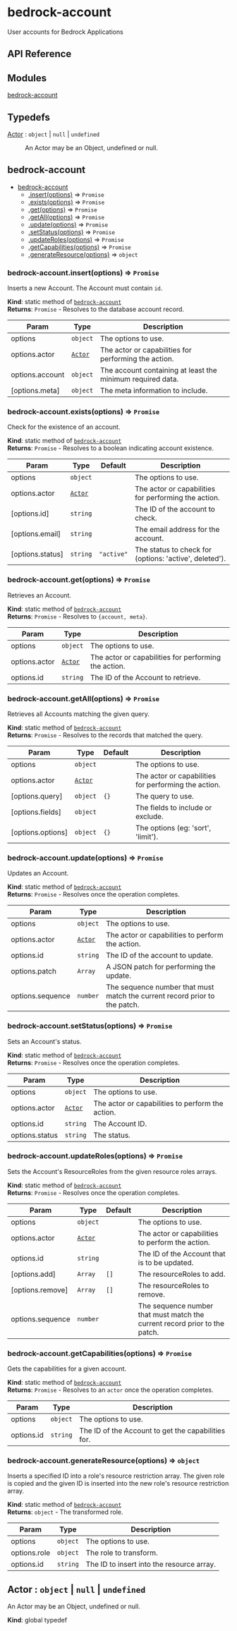 # bedrock-account
User accounts for Bedrock Applications

## API Reference
## Modules

<dl>
<dt><a href="#module_bedrock-account">bedrock-account</a></dt>
<dd></dd>
</dl>

## Typedefs

<dl>
<dt><a href="#Actor">Actor</a> : <code>object</code> | <code>null</code> | <code>undefined</code></dt>
<dd><p>An Actor may be an Object, undefined or null.</p>
</dd>
</dl>

<a name="module_bedrock-account"></a>

## bedrock-account

* [bedrock-account](#module_bedrock-account)
    * [.insert(options)](#module_bedrock-account.insert) ⇒ <code>Promise</code>
    * [.exists(options)](#module_bedrock-account.exists) ⇒ <code>Promise</code>
    * [.get(options)](#module_bedrock-account.get) ⇒ <code>Promise</code>
    * [.getAll(options)](#module_bedrock-account.getAll) ⇒ <code>Promise</code>
    * [.update(options)](#module_bedrock-account.update) ⇒ <code>Promise</code>
    * [.setStatus(options)](#module_bedrock-account.setStatus) ⇒ <code>Promise</code>
    * [.updateRoles(options)](#module_bedrock-account.updateRoles) ⇒ <code>Promise</code>
    * [.getCapabilities(options)](#module_bedrock-account.getCapabilities) ⇒ <code>Promise</code>
    * [.generateResource(options)](#module_bedrock-account.generateResource) ⇒ <code>object</code>

<a name="module_bedrock-account.insert"></a>

### bedrock-account.insert(options) ⇒ <code>Promise</code>
Inserts a new Account. The Account must contain `id`.

**Kind**: static method of [<code>bedrock-account</code>](#module_bedrock-account)  
**Returns**: <code>Promise</code> - Resolves to the database account record.  

| Param | Type | Description |
| --- | --- | --- |
| options | <code>object</code> | The options to use. |
| options.actor | [<code>Actor</code>](#Actor) | The actor or capabilities for performing   the action. |
| options.account | <code>object</code> | The account containing at least the minimum   required data. |
| [options.meta] | <code>object</code> | The meta information to include. |

<a name="module_bedrock-account.exists"></a>

### bedrock-account.exists(options) ⇒ <code>Promise</code>
Check for the existence of an account.

**Kind**: static method of [<code>bedrock-account</code>](#module_bedrock-account)  
**Returns**: <code>Promise</code> - Resolves to a boolean indicating account existence.  

| Param | Type | Default | Description |
| --- | --- | --- | --- |
| options | <code>object</code> |  | The options to use. |
| options.actor | [<code>Actor</code>](#Actor) |  | The actor or capabilities for performing   the action. |
| [options.id] | <code>string</code> |  | The ID of the account to check. |
| [options.email] | <code>string</code> |  | The email address for the account. |
| [options.status] | <code>string</code> | <code>&quot;active&quot;</code> | The status to check for   (options: 'active', deleted'). |

<a name="module_bedrock-account.get"></a>

### bedrock-account.get(options) ⇒ <code>Promise</code>
Retrieves an Account.

**Kind**: static method of [<code>bedrock-account</code>](#module_bedrock-account)  
**Returns**: <code>Promise</code> - Resolves to `{account, meta}`.  

| Param | Type | Description |
| --- | --- | --- |
| options | <code>object</code> | The options to use. |
| options.actor | [<code>Actor</code>](#Actor) | The actor or capabilities for performing   the action. |
| options.id | <code>string</code> | The ID of the Account to retrieve. |

<a name="module_bedrock-account.getAll"></a>

### bedrock-account.getAll(options) ⇒ <code>Promise</code>
Retrieves all Accounts matching the given query.

**Kind**: static method of [<code>bedrock-account</code>](#module_bedrock-account)  
**Returns**: <code>Promise</code> - Resolves to the records that matched the query.  

| Param | Type | Default | Description |
| --- | --- | --- | --- |
| options | <code>object</code> |  | The options to use. |
| options.actor | [<code>Actor</code>](#Actor) |  | The actor or capabilities for performing   the action. |
| [options.query] | <code>object</code> | <code>{}</code> | The query to use. |
| [options.fields] | <code>object</code> |  | The fields to include or   exclude. |
| [options.options] | <code>object</code> | <code>{}</code> | The options (eg: 'sort', 'limit'). |

<a name="module_bedrock-account.update"></a>

### bedrock-account.update(options) ⇒ <code>Promise</code>
Updates an Account.

**Kind**: static method of [<code>bedrock-account</code>](#module_bedrock-account)  
**Returns**: <code>Promise</code> - Resolves once the operation completes.  

| Param | Type | Description |
| --- | --- | --- |
| options | <code>object</code> | The options to use. |
| options.actor | [<code>Actor</code>](#Actor) | The actor or capabilities to perform the   action. |
| options.id | <code>string</code> | The ID of the account to update. |
| options.patch | <code>Array</code> | A JSON patch for performing the update. |
| options.sequence | <code>number</code> | The sequence number that must match the   current record prior to the patch. |

<a name="module_bedrock-account.setStatus"></a>

### bedrock-account.setStatus(options) ⇒ <code>Promise</code>
Sets an Account's status.

**Kind**: static method of [<code>bedrock-account</code>](#module_bedrock-account)  
**Returns**: <code>Promise</code> - Resolves once the operation completes.  

| Param | Type | Description |
| --- | --- | --- |
| options | <code>object</code> | The options to use. |
| options.actor | [<code>Actor</code>](#Actor) | The actor or capabilities to perform   the action. |
| options.id | <code>string</code> | The Account ID. |
| options.status | <code>string</code> | The status. |

<a name="module_bedrock-account.updateRoles"></a>

### bedrock-account.updateRoles(options) ⇒ <code>Promise</code>
Sets the Account's ResourceRoles from the given resource roles arrays.

**Kind**: static method of [<code>bedrock-account</code>](#module_bedrock-account)  
**Returns**: <code>Promise</code> - Resolves once the operation completes.  

| Param | Type | Default | Description |
| --- | --- | --- | --- |
| options | <code>object</code> |  | The options to use. |
| options.actor | [<code>Actor</code>](#Actor) |  | The actor or capabilities to perform   the action. |
| options.id | <code>string</code> |  | The ID of the Account that is to be updated. |
| [options.add] | <code>Array</code> | <code>[]</code> | The resourceRoles to add. |
| [options.remove] | <code>Array</code> | <code>[]</code> | The resourceRoles to remove. |
| options.sequence | <code>number</code> |  | The sequence number that must match the   current record prior to the patch. |

<a name="module_bedrock-account.getCapabilities"></a>

### bedrock-account.getCapabilities(options) ⇒ <code>Promise</code>
Gets the capabilities for a given account.

**Kind**: static method of [<code>bedrock-account</code>](#module_bedrock-account)  
**Returns**: <code>Promise</code> - Resolves to an `actor` once the operation completes.  

| Param | Type | Description |
| --- | --- | --- |
| options | <code>object</code> | The options to use. |
| options.id | <code>string</code> | The ID of the Account to get the capabilities   for. |

<a name="module_bedrock-account.generateResource"></a>

### bedrock-account.generateResource(options) ⇒ <code>object</code>
Inserts a specified ID into a role's resource restriction array. The given
role is copied and the given ID is inserted into the new role's resource
restriction array.

**Kind**: static method of [<code>bedrock-account</code>](#module_bedrock-account)  
**Returns**: <code>object</code> - The transformed role.  

| Param | Type | Description |
| --- | --- | --- |
| options | <code>object</code> | The options to use. |
| options.role | <code>object</code> | The role to transform. |
| options.id | <code>string</code> | The ID to insert into the resource array. |

<a name="Actor"></a>

## Actor : <code>object</code> \| <code>null</code> \| <code>undefined</code>
An Actor may be an Object, undefined or null.

**Kind**: global typedef  
